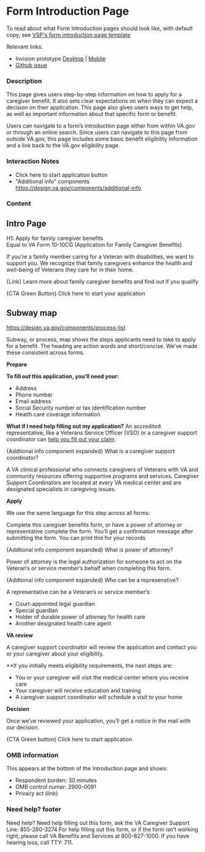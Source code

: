# Form Introduction Page

To read about what Form Introduction pages should look like, with default copy, see [VSP's form introduction page template](https://github.com/department-of-veterans-affairs/va.gov-team/blob/master/platform/content/form-introduction-page-template.md)

Relevant links: 
- Invision prototype [Desktop](https://vsateams.invisionapp.com/share/UDW9MPS5ETW#/408230385_Intro_-_Sunbway__-_Unathenticated_)  | [Mobile]()  
- [Github issue]()

### Description 

This page gives users step-by-step information on how to apply for a caregiver benefit. It also sets clear expectations on when they can expect a decision on their application. This page also gives users ways to get help, as well as important information about that specific form or benefit.  

Users can navigate to a form’s introduction page either from within VA.gov or through an online search. Since users can navigate to this page from outside VA.gov, this page includes some basic benefit eligibility information and a link back to the VA.gov eligibility page. 

### Interaction Notes 
- Click here to start application button
- "Additional info" components https://design.va.gov/components/additional-info

### Content

## Intro Page 

H1:  Apply for family caregiver benefits<br>
Equal to VA Form 10-10CG (Application for Family Caregiver Benefits) 

If you’re a family member caring for a Veteran with disabilities, we want to support you. We recognize that family caregivers enhance the health and well-being of Veterans they care for in their home.

{Link} Learn more about family caregiver benefits and find out if you qualify

{CTA Green Button} Click here to start your application

## Subway map 

https://design.va.gov/components/process-list

Subway, or process, map shows the steps applicants need to take to apply for a benefit. The heading are action words and short/concise. We’ve made these consistent across forms. 

**Prepare**

**To fill out this application, you’ll need your:**

* Address 
* Phone number
* Email address 
* Social Security number or tax identification number 
* Health care coverage information 

**What if I need help filling out my application?** 
An accredited representative, like a Veterans Service Officer (VSO) or a caregiver support coordinator can [help you fill out your claim](https://www.va.gov/disability/get-help-filing-claim/).

{Addtional info component expanded} What is a caregiver support coordinator? 

A VA clinical professional who connects caregivers of Veterans with VA and community resources offering supportive programs and services. Caregiver Support Coordinators are located at every VA medical center and are designated specialists in caregiving issues.

**Apply**

We use the same language for this step across all forms: 

Complete this caregiver benefits form, or have a power of attorney or representative complete the form. You’ll get a confirmation message after submitting the form. You can print this for your records

{Addtional info component expanded} What is power of attorney?

Power of attorney is the legal authorization for someone to act on the Veteran’s or service member’s behalf when completing this form.

{Addtional info component expanded} Who can be a represenative? 

A representative can be a Veteran’s or service member’s: 

* Court-appointed legal guardian 
* Special guardian
* Holder of durable power of attorney for health care
*	Another designated health care agent 

**VA review**

A caregiver support coordinator will review the application and contact you or your caregiver about your eligibility.

**If you initially meets eligibility requirements, the next steps are:

* You or your caregiver will visit the medical center where you receive care 
* Your caregiver will receive education and training
* A caregiver support coordinator will schedule a visit to your home
 
**Decision**

Once we’ve reviewed your application, you’ll get a notice in the mail with our decision. 


{CTA Green button} Click here to start application

### OMB information 

This appears at the bottom of the Introduction page and shows:
- Respondent burden: 30 minutes 
- OMB control numer: 2900-0091
- Privacy act (link)


### Need help? footer  

Need help?
Need help filling out this form,  ask the VA Caregiver Support Line: 
855-260-3274
For help filling out this form, or if the form isn’t working right, please call VA Benefits and Services at 800-827-1000.
If you have hearing loss, call TTY: 711.
```
